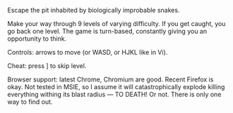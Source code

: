 Escape the pit inhabited by biologically improbable snakes.

Make your way through 9 levels of varying difficulty. If you get caught, you go back one level. The game is turn-based, constantly giving you an opportunity to think.

Controls: arrows to move (or WASD, or HJKL like in Vi).

Cheat: press ] to skip level.

Browser support: latest Chrome, Chromium are good. Recent Firefox is okay. Not tested in MSIE, so I assume it will catastrophically explode killing everything withing its blast radius — TO DEATH! Or not. There is only one way to find out.